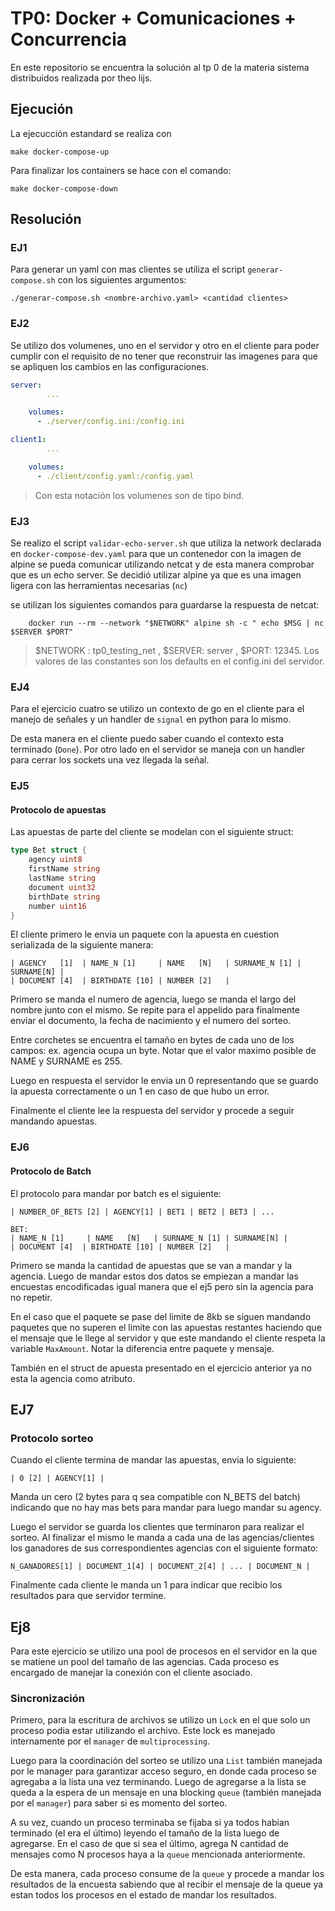 # TP0: Docker + Comunicaciones + Concurrencia

En este repositorio se encuentra la solución al tp 0 de la materia sistema distribuidos realizada por theo lijs.

## Ejecución

La ejecucción estandard se realiza con

```shell
make docker-compose-up
```

Para finalizar los containers se hace con el comando:

```shell
make docker-compose-down
```

## Resolución

### EJ1

Para generar un yaml con mas clientes se utiliza el script `generar-compose.sh` con los siguientes argumentos:

```shell
./generar-compose.sh <nombre-archivo.yaml> <cantidad clientes>
```

### EJ2

Se utilizo dos volumenes, uno en el servidor y otro en el cliente para poder cumplir con el requisito de no tener que reconstruir las imagenes para que se apliquen los cambios en las configuraciones.

```yaml
server:
        ...

    volumes:
      - ./server/config.ini:/config.ini

client1:
        ...

    volumes:
      - ./client/config.yaml:/config.yaml

```

> Con esta notación los volumenes son de tipo bind.

### EJ3

Se realizo el script `validar-echo-server.sh` que utiliza la network declarada en `docker-compose-dev.yaml` para que un contenedor con la imagen de alpine se pueda comunicar utilizando netcat y de esta manera comprobar que es un echo server. Se decidió utilizar alpine ya que es una imagen ligera con las herramientas necesarias (`nc`)

se utilizan los siguientes comandos para guardarse la respuesta de netcat:

```shell
    docker run --rm --network "$NETWORK" alpine sh -c " echo $MSG | nc $SERVER $PORT"
```

> $NETWORK : tp0_testing_net , $SERVER: server , $PORT: 12345. Los valores de las constantes son los defaults en el config.ini del servidor.

### EJ4

Para el ejercicio cuatro se utilizo un contexto de go en el cliente para el manejo de señales y un handler de `signal` en python para lo mismo.

De esta manera en el cliente puedo saber cuando el contexto esta terminado (`Done`). Por otro lado en el servidor se maneja con un handler para cerrar los sockets una vez llegada la señal.

### EJ5

#### Protocolo de apuestas

Las apuestas de parte del cliente se modelan con el siguiente struct:

```go
type Bet struct {
	agency uint8
	firstName string
	lastName string
	document uint32
	birthDate string
	number uint16
}
```

El cliente primero le envia un paquete con la apuesta en cuestion serializada de la siguiente manera:

```
| AGENCY   [1]  | NAME_N [1]     | NAME   [N]   | SURNAME_N [1] | SURNAME[N] |
| DOCUMENT [4]  | BIRTHDATE [10] | NUMBER [2]   |
```

Primero se manda el numero de agencia, luego se manda el largo del nombre junto con el mismo. Se repite para el appelido para finalmente enviar el documento, la fecha de nacimiento y el numero del sorteo.

Entre corchetes se encuentra el tamaño en bytes de cada uno de los campos: ex. agencia ocupa un byte. Notar que el valor maximo posible de NAME y SURNAME es 255.

Luego en respuesta el servidor le envia un 0 representando que se guardo la apuesta correctamente o un 1 en caso de que hubo un error.

Finalmente el cliente lee la respuesta del servidor y procede a seguir mandando apuestas.

### EJ6

#### Protocolo de Batch

El protocolo para mandar por batch es el siguiente:

```
| NUMBER_OF_BETS [2] | AGENCY[1] | BET1 | BET2 | BET3 | ...
```

```
BET:
| NAME_N [1]     | NAME   [N]   | SURNAME_N [1] | SURNAME[N] |
| DOCUMENT [4]  | BIRTHDATE [10] | NUMBER [2]   |
```

Primero se manda la cantidad de apuestas que se van a mandar y la agencia. Luego de mandar estos dos datos se empiezan a mandar las encuestas encodificadas igual manera que el ej5 pero sin la agencia para no repetir.

En el caso que el paquete se pase del limite de 8kb se siguen mandando paquetes que no superen el limite con las apuestas restantes haciendo que el mensaje que le llege al servidor y que este mandando el cliente respeta la variable `MaxAmount`. Notar la diferencia entre paquete y mensaje.

También en el struct de apuesta presentado en el ejercicio anterior ya no esta la agencia como atributo.

## EJ7

### Protocolo sorteo

Cuando el cliente termina de mandar las apuestas, envia lo siguiente:

```
| 0 [2] | AGENCY[1] |
```

Manda un cero (2 bytes para q sea compatible con N_BETS del batch) indicando que no hay mas bets para mandar para luego mandar su agency.

Luego el servidor se guarda los clientes que terminaron para realizar el sorteo. Al finalizar el mismo le manda a cada una de las agencias/clientes los ganadores de sus correspondientes agencias con el siguiente formato:

```
N_GANADORES[1] | DOCUMENT_1[4] | DOCUMENT_2[4] | ... | DOCUMENT_N |
```

Finalmente cada cliente le manda un 1 para indicar que recibio los resultados para que servidor termine.

## Ej8

Para este ejercicio se utilizo una pool de procesos en el servidor en la que se matiene un pool del tamaño de las agencias. Cada proceso es encargado de manejar la conexión con el cliente asociado.

### Sincronización

Primero, para la escritura de archivos se utilizo un `Lock` en el que solo un proceso podia estar utilizando el archivo. Este lock es manejado internamente por el `manager` de `multiprocessing`.

Luego para la coordinación del sorteo se utilizo una `List` también manejada por le manager para garantizar acceso seguro, en donde cada proceso se agregaba a la lista una vez terminando. Luego de agregarse a la lista se queda a la espera de un mensaje en una blocking `queue` (también manejada por el `manager`) para saber si es momento del sorteo.

A su vez, cuando un proceso terminaba se fijaba si ya todos habian terminado (el era el último) leyendo el tamaño de la lista luego de agregarse. En el caso de que si sea el último, agrega N cantidad de mensajes como N procesos haya a la `queue` mencionada anteriormente.

De esta manera, cada proceso consume de la `queue` y procede a mandar los resultados de la encuesta sabiendo que al recibir el mensaje de la queue ya estan todos los procesos en el estado de mandar los resultados.
